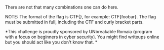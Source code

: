 There are not that many combinations one can do here.

NOTE: The format of the flag is CTF{}, for example: CTF{foobar}. The flag must be submitted in full, including the CTF and curly bracket parts.

*This challenge is proudly sponsored by UNbreakable Romaia (program with a focus on beginners in cyber security). You might find writeups online but you should act like you don't know that. *
